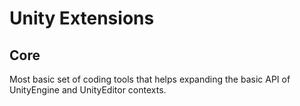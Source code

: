 # Unity Extensions
## Core

Most basic set of coding tools that helps expanding the basic API of UnityEngine and UnityEditor contexts.
